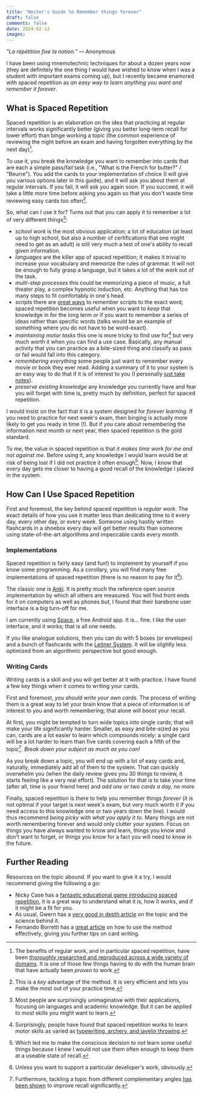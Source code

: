 ```yaml
---
title: "Nestor's Guide to Remember things forever"
draft: false
comments: false
date: 2024-02-12
images: 
---
```


*"La répétition fixe la notion."*
— Anonymous

I have been using mnemotechnic techniques for about a dozen years now (they are definitely the one thing I would have wished to know when I was a student with important exams coming up), but I recently became enamored with spaced repetition as *an easy way to learn anything you want and remember it forever*.

## What is Spaced Repetition

Spaced repetition is an elaboration on the idea that practicing at regular intervals works significantly better (giving you better long-term recall for lower effort) than binge working a topic (the common experience of reviewing the night before an exam and having forgotten everything by the next day)[^science].

[^science]: The benefits of regular work, and in particular spaced repetition, have been [thoroughly researched and reproduced across a wide variety of domains](https://gwern.net/spaced-repetition#literature-review). It is one of those few things having to do with the human brain that have actually been *proven* to work.

To use it, you break the knowledge you want to remember into cards that are each a simple pass/fail task (i.e., "What is the French for butter?" / "Beurre").
You add the cards to your implementation of choice (I will give you various options later in this guide), and it will ask you about them at regular intervals.
If you fail, it will ask you again soon. If you succeed, it will take a little more time before asking you again so that you don't waste time reviewing easy cards too often[^efficient].

[^efficient]: This is a *key* advantage of the method. It is very efficient and lets you make the most out of your practice time.

So, what can I use it for? Turns out that you can apply it to remember a lot of very different things[^imagination]:

* *school work* is the most obvious application; a lot of education (at least up to high school, but also a number of certifications that one might need to get as an adult) is still very much a test of one's ability to recall given information.
* *languages* are the killer app of spaced repetition; it makes it trivial to increase your vocabulary and memorize the rules of grammar. It will not be enough to fully grasp a language, but it takes a lot of the work out of the task.
* *multi-step processes* this could be memorizing a piece of music, a full theater play, a complex hypnotic induction, etc. Anything that has too many steps to fit comfortably in one's head.
* *scripts* there are [great ways](https://youtu.be/k8k_rNTDjJM) to remember scripts to the exact word; spaced repetition becomes useful when you want to *keep* that knowledge in for the long term or if you want to remember a series of ideas rather than specific words (talks would be an example of something where you do not have to be word-exact).
* *maintaining motor tasks* this one is more tricky to find use for[^motor] but very much worth it when you can find a use case. Basically, any manual activity that you can practice as a bite-sized thing and classify as pass or fail would fall into this category.
* *remembering everything* some people just want to remember every movie or book they ever read. Adding a summary of it to your system is an easy way to do that if it is of interest to you (I personally [just take notes](/writing/guides/ideas)).
* *preserve existing knowledge* any knowledge you currently have and fear you will forget with time is, pretty much by definition, perfect for spaced repetition.

[^imagination]: Most people are surprisingly unimaginative with their applications, focusing on languages and academic knowledge. But it can be applied to *most* skills you might want to learn.

[^motor]: Surprisingly, people have found that spaced repetition works to learn motor skills as varied as [typewriting, archery, and javelin throwing](https://gwern.net/spaced-repetition#motor-skills).

I would insist on the fact that it is a system designed for *forever learning*. If you need to practice for next week's exam, then binging is actually more likely to get you ready in time (!).
But if you care about remembering the information next month or next year, then spaced repetition is the gold standard.

To me, the value in spaced repetition is that *it makes time work for me and not against me*.
Before using it, any knowledge I would learn would be at risk of being lost if I did not practice it often enough[^forget].
Now, I know that every day gets me closer to having a good recall of the knowledge I placed in the system.

[^forget]: Which led me to make the conscious decision to *not* learn some useful things because I knew I would not use them often enough to keep them at a useable state of recall.

## How Can I Use Spaced Repetition

First and foremost, the key behind spaced repetition is *regular work*.
The exact details of how you use it matter less than dedicating time to it every day, every other day, or every week.
Someone using hastily written flashcards in a shoebox every day will get better results than someone using state-of-the-art algorithms and impeccable cards every month.

### Implementations

Spaced repetition is fairly easy (and fun!) to implement by yourself if you know some programming.
As a corollary, you will find many free implementations of spaced repetition (there is no reason to pay for it[^support]).

The classic one is [Anki](https://apps.ankiweb.net/). It is pretty much the reference open source implementation by which all others are measured.
You will find front ends for it on computers as well as phones *but*, I found that their barebone user interface is a big turn-off for me.

I am currently using [Space](https://play.google.com/store/apps/details?id=com.space.space&hl=en_US&gl=US), a free Android app.
It is... fine. I like the user interface, and it works; that is all one needs.

If you like analogue solutions, then you can do with 5 boxes (or envelopes) and a bunch of flashcards with the [Leitner System](https://en.wikipedia.org/wiki/Leitner_system).
It will be slightly less optimized from an algorithmic perspective but good enough.

[^support]: Unless you want to support a particular developer's work, obviously.

### Writing Cards

Writing cards is a skill and you will get better at it with practice.
I have found a few key things when it comes to writing your cards.

First and foremost, *you should write your own cards*.
The process of writing them is a great way to let your brain know that a piece of information is of interest to you and worth remembering; that alone will boost your recall.

At first, you might be tempted to turn wide topics into single cards; that will make your life significantly harder.
Smaller, as easy and bite-sized as you can, cards are a lot easier to learn which compounds nicely: a single card will be a lot harder to learn than five cards covering each a fifth of the topic[^break].
*Break down your subject as much as you can!*

As you break down a topic, you will end up with a lot of easy cards and, naturally, immediately add all of them to the system.
That can quickly overwhelm you (when the daily review gives you 30 things to review, it starts feeling like a very real effort).
The solution for that is to take your time (after all, time is your friend here) and *add one or two cards a day, no more.*

Finally, spaced repetition is there to help you remember things *forever* (it is not optimal if your target is next week's exam, but very much worth it if you need access to this knowledge one or two years down the line).
I would thus recommend *being picky with what you apply it to*. Many things are not worth remembering forever and would only clutter your system.
Focus on things you have always wanted to know and learn, things you know and don't want to forget, or things you know for a fact you will need to know in the future.

[^break]: Furthermore, tackling a topic from different complementary angles [has been shown](https://universeofmemory.com/spaced-repetition-apps-dont-work/) to improve recall significantly.

## Further Reading

Resources on the topic abound. If you want to give it a try, I would recommend giving the following a go:

* Nicky Case has a [fantastic educational game introducing spaced repetition](https://ncase.me/remember/), it is a great way to understand what it is, how it works, and if it might be a fit for you.
* As usual, Gwern has a [very good in depth article](https://gwern.net/spaced-repetition) on the topic and the science behind it.
* Fernando Borretti has a [great article](https://borretti.me/article/effective-spaced-repetition) on how to use the method effectively, giving you further tips on card writing.